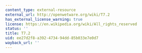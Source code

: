 ```yaml
---
content_type: external-resource
external_url: http://openwetware.org/wiki/T7.2
has_external_license_warning: true
license: https://en.wikipedia.org/wiki/All_rights_reserved
status: ''
title: T7.2
uid: ee27d2f8-a392-4734-94dd-85b033e7e0d7
wayback_url: ''
---
```

